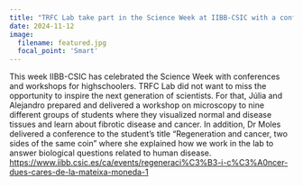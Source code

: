 ```yaml
---
title: "TRFC Lab take part in the Science Week at IIBB-CSIC with a conference and microscopy workshop"
date: 2024-11-12
image:
  filename: featured.jpg
  focal_point: 'Smart'
---
```


This week IIBB-CSIC has celebrated the Science Week with conferences and workshops for highschoolers. TRFC Lab did not want to miss the opportunity to inspire the next generation of scientists. For that, Júlia and Alejandro prepared and delivered a workshop on microscopy to nine different groups of students where they visualized normal and disease tissues and learn about fibrotic disease and cancer. In addition, Dr Moles delivered a conference to the student’s title “Regeneration and cancer, two sides of the same coin” where she explained how we work in the lab to answer biological questions related to human disease.
https://www.iibb.csic.es/ca/events/regeneraci%C3%B3-i-c%C3%A0ncer-dues-cares-de-la-mateixa-moneda-1
